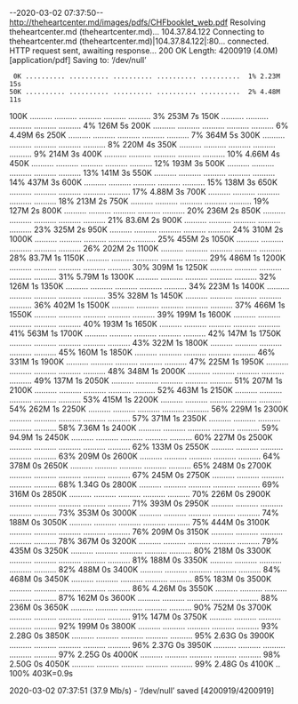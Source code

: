 --2020-03-02 07:37:50--  http://theheartcenter.md/images/pdfs/CHFbooklet_web.pdf
Resolving theheartcenter.md (theheartcenter.md)... 104.37.84.122
Connecting to theheartcenter.md (theheartcenter.md)|104.37.84.122|:80... connected.
HTTP request sent, awaiting response... 200 OK
Length: 4200919 (4.0M) [application/pdf]
Saving to: ‘/dev/null’

     0K .......... .......... .......... .......... ..........  1% 2.23M 15s
    50K .......... .......... .......... .......... ..........  2% 4.48M 11s
   100K .......... .......... .......... .......... ..........  3%  253M 7s
   150K .......... .......... .......... .......... ..........  4%  126M 5s
   200K .......... .......... .......... .......... ..........  6% 4.49M 6s
   250K .......... .......... .......... .......... ..........  7%  364M 5s
   300K .......... .......... .......... .......... ..........  8%  220M 4s
   350K .......... .......... .......... .......... ..........  9%  214M 3s
   400K .......... .......... .......... .......... .......... 10% 4.66M 4s
   450K .......... .......... .......... .......... .......... 12%  193M 3s
   500K .......... .......... .......... .......... .......... 13%  141M 3s
   550K .......... .......... .......... .......... .......... 14%  437M 3s
   600K .......... .......... .......... .......... .......... 15%  138M 3s
   650K .......... .......... .......... .......... .......... 17% 4.88M 3s
   700K .......... .......... .......... .......... .......... 18%  213M 2s
   750K .......... .......... .......... .......... .......... 19%  127M 2s
   800K .......... .......... .......... .......... .......... 20%  236M 2s
   850K .......... .......... .......... .......... .......... 21% 83.6M 2s
   900K .......... .......... .......... .......... .......... 23%  325M 2s
   950K .......... .......... .......... .......... .......... 24%  310M 2s
  1000K .......... .......... .......... .......... .......... 25%  455M 2s
  1050K .......... .......... .......... .......... .......... 26%  202M 2s
  1100K .......... .......... .......... .......... .......... 28% 83.7M 1s
  1150K .......... .......... .......... .......... .......... 29%  486M 1s
  1200K .......... .......... .......... .......... .......... 30%  309M 1s
  1250K .......... .......... .......... .......... .......... 31% 5.79M 1s
  1300K .......... .......... .......... .......... .......... 32%  126M 1s
  1350K .......... .......... .......... .......... .......... 34%  223M 1s
  1400K .......... .......... .......... .......... .......... 35%  328M 1s
  1450K .......... .......... .......... .......... .......... 36%  402M 1s
  1500K .......... .......... .......... .......... .......... 37%  466M 1s
  1550K .......... .......... .......... .......... .......... 39%  199M 1s
  1600K .......... .......... .......... .......... .......... 40%  193M 1s
  1650K .......... .......... .......... .......... .......... 41%  563M 1s
  1700K .......... .......... .......... .......... .......... 42%  147M 1s
  1750K .......... .......... .......... .......... .......... 43%  322M 1s
  1800K .......... .......... .......... .......... .......... 45%  160M 1s
  1850K .......... .......... .......... .......... .......... 46%  331M 1s
  1900K .......... .......... .......... .......... .......... 47%  225M 1s
  1950K .......... .......... .......... .......... .......... 48%  348M 1s
  2000K .......... .......... .......... .......... .......... 49%  137M 1s
  2050K .......... .......... .......... .......... .......... 51%  207M 1s
  2100K .......... .......... .......... .......... .......... 52%  463M 1s
  2150K .......... .......... .......... .......... .......... 53%  415M 1s
  2200K .......... .......... .......... .......... .......... 54%  262M 1s
  2250K .......... .......... .......... .......... .......... 56%  229M 1s
  2300K .......... .......... .......... .......... .......... 57%  371M 1s
  2350K .......... .......... .......... .......... .......... 58% 7.36M 1s
  2400K .......... .......... .......... .......... .......... 59% 94.9M 1s
  2450K .......... .......... .......... .......... .......... 60%  227M 0s
  2500K .......... .......... .......... .......... .......... 62%  133M 0s
  2550K .......... .......... .......... .......... .......... 63%  209M 0s
  2600K .......... .......... .......... .......... .......... 64%  378M 0s
  2650K .......... .......... .......... .......... .......... 65%  248M 0s
  2700K .......... .......... .......... .......... .......... 67%  245M 0s
  2750K .......... .......... .......... .......... .......... 68% 1.34G 0s
  2800K .......... .......... .......... .......... .......... 69%  316M 0s
  2850K .......... .......... .......... .......... .......... 70%  226M 0s
  2900K .......... .......... .......... .......... .......... 71%  393M 0s
  2950K .......... .......... .......... .......... .......... 73%  353M 0s
  3000K .......... .......... .......... .......... .......... 74%  188M 0s
  3050K .......... .......... .......... .......... .......... 75%  444M 0s
  3100K .......... .......... .......... .......... .......... 76%  209M 0s
  3150K .......... .......... .......... .......... .......... 78%  367M 0s
  3200K .......... .......... .......... .......... .......... 79%  435M 0s
  3250K .......... .......... .......... .......... .......... 80%  218M 0s
  3300K .......... .......... .......... .......... .......... 81%  188M 0s
  3350K .......... .......... .......... .......... .......... 82%  488M 0s
  3400K .......... .......... .......... .......... .......... 84%  468M 0s
  3450K .......... .......... .......... .......... .......... 85%  183M 0s
  3500K .......... .......... .......... .......... .......... 86% 4.26M 0s
  3550K .......... .......... .......... .......... .......... 87%  162M 0s
  3600K .......... .......... .......... .......... .......... 88%  236M 0s
  3650K .......... .......... .......... .......... .......... 90%  752M 0s
  3700K .......... .......... .......... .......... .......... 91%  147M 0s
  3750K .......... .......... .......... .......... .......... 92%  199M 0s
  3800K .......... .......... .......... .......... .......... 93% 2.28G 0s
  3850K .......... .......... .......... .......... .......... 95% 2.63G 0s
  3900K .......... .......... .......... .......... .......... 96% 2.37G 0s
  3950K .......... .......... .......... .......... .......... 97% 2.25G 0s
  4000K .......... .......... .......... .......... .......... 98% 2.50G 0s
  4050K .......... .......... .......... .......... .......... 99% 2.48G 0s
  4100K ..                                                    100%  403K=0.9s

2020-03-02 07:37:51 (37.9 Mb/s) - ‘/dev/null’ saved [4200919/4200919]

